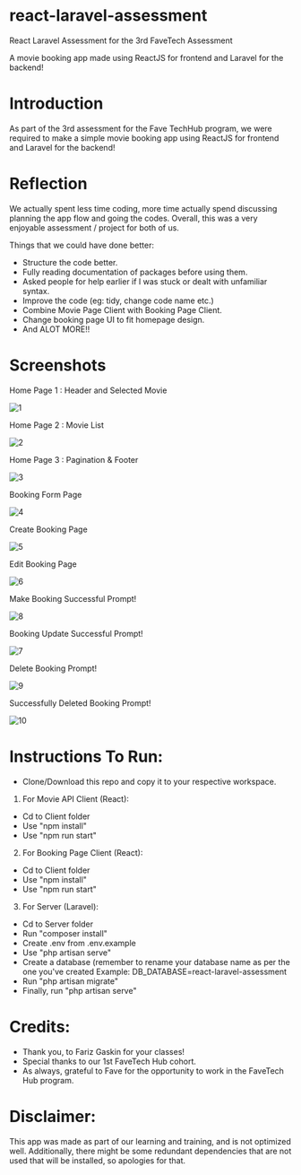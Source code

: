 # react-laravel-assessment
React Laravel Assessment for the 3rd FaveTech Assessment

A movie booking app made using ReactJS for frontend and Laravel for the backend!

# Introduction
As part of the 3rd assessment for the Fave TechHub program, we were required to make a simple movie booking app using ReactJS for frontend and Laravel for the backend!

# Reflection
We actually spent less time coding, more time actually spend discussing planning the app flow and going the codes.
Overall, this was a very enjoyable assessment / project for both of us.

Things that we could have done better:

- Structure the code better.
- Fully reading documentation of packages before using them.
- Asked people for help earlier if I was stuck or dealt with unfamiliar syntax.
- Improve the code (eg: tidy, change code name etc.)
- Combine Movie Page Client with Booking Page Client.
- Change booking page UI to fit homepage design.
- And ALOT MORE!!

# Screenshots

Home Page 1 : Header and Selected Movie

![1](https://user-images.githubusercontent.com/60967477/170307929-d5fc369a-b223-4eb5-9148-2dbb764a2011.jpg)

Home Page 2 : Movie List

![2](https://user-images.githubusercontent.com/60967477/170307962-fee5095c-a399-45e7-9a44-2dc1b21ce010.jpg)

Home Page 3 : Pagination & Footer

![3](https://user-images.githubusercontent.com/60967477/170307982-49277dbc-768e-4e48-8c2a-063ba5213fbb.jpg)

Booking Form Page

![4](https://user-images.githubusercontent.com/60967477/170308042-a99bf154-32cb-407a-a199-64245c93934e.jpg)

Create Booking Page

![5](https://user-images.githubusercontent.com/60967477/170308344-3270e36f-d64a-410c-87d7-9a160fd73d7d.jpg)

Edit Booking Page

![6](https://user-images.githubusercontent.com/60967477/170308390-d9b9c462-dc89-4c61-9ffa-0db301c40659.jpg)

Make Booking Successful Prompt!

![8](https://user-images.githubusercontent.com/60967477/170308418-c41efac7-0de1-4812-b415-ce52b642a3d8.jpg)

Booking Update Successful Prompt!

![7](https://user-images.githubusercontent.com/60967477/170308423-1c59fb8a-0cf1-416b-a0a7-fa0955e90f5c.jpg)

Delete Booking Prompt!

![9](https://user-images.githubusercontent.com/60967477/170308598-6bb5f2c3-69a4-42cb-85c1-87d5a80557d5.jpg)

Successfully Deleted Booking Prompt!

![10](https://user-images.githubusercontent.com/60967477/170314564-fe42cd0d-fd62-4661-8220-8fd6e4667dc7.jpg)

# Instructions To Run:
- Clone/Download this repo and copy it to your respective workspace.

1. For Movie API Client (React):
- Cd to Client folder
- Use "npm install"
- Use "npm run start"

2. For Booking Page Client (React):
- Cd to Client folder
- Use "npm install"
- Use "npm run start"

3. For Server (Laravel):
- Cd to Server folder
- Run "composer install"
- Create .env from .env.example
- Use "php artisan serve"
- Create a database (remember to rename your database name as per the one you've created
  Example: DB_DATABASE=react-laravel-assessment
- Run "php artisan migrate"
- Finally, run "php artisan serve"

# Credits: 
- Thank you, to Fariz Gaskin for your classes!
- Special thanks to our 1st FaveTech Hub cohort.
- As always, grateful to Fave for the opportunity to work in the FaveTech Hub program.

# Disclaimer:
This app was made as part of our learning and training, and is not optimized well. Additionally, there might be some redundant dependencies that are not used that will be installed, so apologies for that.
